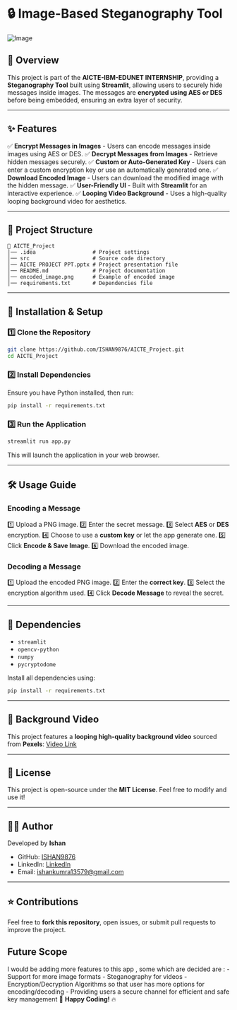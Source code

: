 # 🔒 Image-Based Steganography Tool
![Image](https://github.com/user-attachments/assets/d333da07-d335-4ad2-b1cc-fa05751cb183)


## 📌 Overview

This project is part of the **AICTE-IBM-EDUNET INTERNSHIP**, providing a **Steganography Tool** built using **Streamlit**, allowing users to securely hide messages inside images. The messages are **encrypted using AES or DES** before being embedded, ensuring an extra layer of security.


---

## ✨ Features

✅ **Encrypt Messages in Images** - Users can encode messages inside images using AES or DES.
✅ **Decrypt Messages from Images** - Retrieve hidden messages securely.
✅ **Custom or Auto-Generated Key** - Users can enter a custom encryption key or use an automatically generated one.
✅ **Download Encoded Image** - Users can download the modified image with the hidden message.
✅ **User-Friendly UI** - Built with **Streamlit** for an interactive experience.
✅ **Looping Video Background** - Uses a high-quality looping background video for aesthetics.

---

## 📂 Project Structure

```
📁 AICTE_Project
│── .idea                  # Project settings
│── src                    # Source code directory
│── AICTE PROJECT PPT.pptx # Project presentation file
│── README.md              # Project documentation
│── encoded_image.png      # Example of encoded image
│── requirements.txt       # Dependencies file
```

---

## 🚀 Installation & Setup

### **1️⃣ Clone the Repository**

```bash
git clone https://github.com/ISHAN9876/AICTE_Project.git
cd AICTE_Project
```

### **2️⃣ Install Dependencies**

Ensure you have Python installed, then run:

```bash
pip install -r requirements.txt
```

### **3️⃣ Run the Application**

```bash
streamlit run app.py
```

This will launch the application in your web browser.

---

## 🛠 Usage Guide

### **Encoding a Message**

1️⃣ Upload a PNG image.
2️⃣ Enter the secret message.
3️⃣ Select **AES** or **DES** encryption.
4️⃣ Choose to use a **custom key** or let the app generate one.
5️⃣ Click **Encode & Save Image**.
6️⃣ Download the encoded image.

### **Decoding a Message**

1️⃣ Upload the encoded PNG image.
2️⃣ Enter the **correct key**.
3️⃣ Select the encryption algorithm used.
4️⃣ Click **Decode Message** to reveal the secret.

---

## 🔧 Dependencies

- `streamlit`
- `opencv-python`
- `numpy`
- `pycryptodome`

Install all dependencies using:

```bash
pip install -r requirements.txt
```

---

## 🎥 Background Video

This project features a **looping high-quality background video** sourced from **Pexels**:
[Video Link](https://videos.pexels.com/video-files/3130284/3130284-uhd_3840_2160_30fps.mp4)

---

## 📜 License

This project is open-source under the **MIT License**. Feel free to modify and use it!

---

## 👨‍💻 Author

Developed by **Ishan**

- GitHub: [ISHAN9876](https://github.com/ISHAN9876)
- LinkedIn: [LinkedIn](www.linkedin.com/in/ishankumra)
- Email: [ishankumra13579@gmail.com](mailto\:ishankumra13579@gmail.com)

---

## ⭐ Contributions

Feel free to **fork this repository**, open issues, or submit pull requests to improve the project.

## Future Scope 
 I would be adding more features to this app , some which are decided are :
       - Support for more image formats
       - Steganography for videos
       - Encryption/Decryption Algorithms so that user has more options for encoding/decoding
       - Providing users a secure channel for efficient and safe key management
🚀 **Happy Coding!** 🔥

